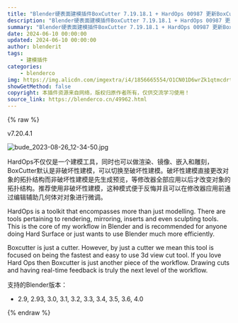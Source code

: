 ```yaml
---
title: "Blender硬表面建模插件BoxCutter 7.19.18.1 + HardOps 00987 更新BoxCutter 7.20.4.1+ HardOps 0.9.88.3"
description: "Blender硬表面建模插件BoxCutter 7.19.18.1 + HardOps 00987 更新BoxCutter 7.20.4.1+ HardOps 0.9.88.3"
summary: "Blender硬表面建模插件BoxCutter 7.19.18.1 + HardOps 00987 更新BoxCutter 7.20.4.1+ HardOps 0.9.88.3"
date: 2024-06-10 00:00:00
updated: 2024-06-10 00:00:00
author: blenderit
tags: 
    - 建模插件
categories:
    - blenderco
img: https://img.alicdn.com/imgextra/i4/1856665554/O1CN01D6wrZk1qtmcdrt9S7_!!1856665554.jpg
showGetMethod: false
copyright: 本插件资源来自网络，版权归原作者所有，仅供交流学习使用！
source_link: https://blenderco.cn/49962.html
---
```


{% raw %}
<div class="article-tips"><div><i class="icon icon-smile"></i> v7.20.4.1</div></div><p><img class="aligncenter" src="https://img.alicdn.com/imgextra/i4/1856665554/O1CN01D6wrZk1qtmcdrt9S7_!!1856665554.jpg" alt="bude_2023-08-26_12-34-50.jpg"></p><p>HardOps不仅仅是一个建模工具，同时也可以做渲染、镜像、嵌入和雕刻，BoxCutter默认是非破坏性建模，可以切换至破坏性建模。破坏性建模直接更改对象的拓扑结构而非破坏性建模是先生成预览，等修改器全部应用以后才改变对象的拓扑结构。推荐使用非破坏性建模，这种模式便于反悔并且可以在修改器应用前通过编辑辅助几何体对对象进行微调。</p><p>HardOps is a toolkit that encompasses more than just modelling. There are tools pertaining to rendering, mirroring, inserts and even sculpting tools. This is the core of my workflow in Blender and is recommended for anyone doing Hard Surface or just wants to use Blender much more efficiently.</p><p>Boxcutter is just a cutter. However, by just a cutter we mean this tool is focused on being the fastest and easy to use 3d view cut tool. If you love Hard Ops then Boxcutter is just another piece of the workflow. Drawing cuts and having real-time feedback is truly the next level of the workflow.</p><p>支持的Blender版本：</p><ul>
<li>2.9, 2.93, 3.0, 3.1, 3.2, 3.3, 3.4, 3.5, 3.6, 4.0</li>
</ul>
<div style="display: none">blenderco</div>
{% endraw %}